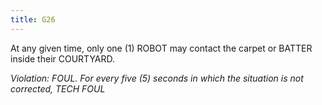 ```yaml
---
title: G26
---
```

At any given time, only one (1) ROBOT may contact the carpet or BATTER inside their COURTYARD.

_Violation: FOUL. For every five (5) seconds in which the situation is not corrected, TECH FOUL_
